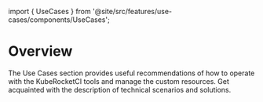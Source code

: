 import { UseCases } from '@site/src/features/use-cases/components/UseCases';

# Overview

The Use Cases section provides useful recommendations of how to operate with the KubeRocketCI tools and manage the
custom resources. Get acquainted with the description of technical scenarios and solutions.

<UseCases />
